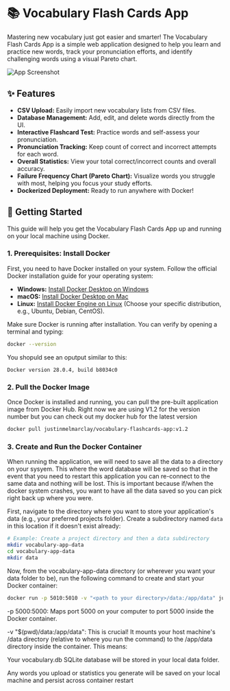 
# 📚 Vocabulary Flash Cards App

Mastering new vocabulary just got easier and smarter! The Vocabulary Flash Cards App is a simple web application designed to help you learn and practice new words, track your pronunciation efforts, and identify challenging words using a visual Pareto chart.

![App Screenshot](https://placehold.co/800x400/b0c4de/34495e?text=Your%20App%20Screenshot%20Here)

## ✨ Features

* **CSV Upload:** Easily import new vocabulary lists from CSV files.
* **Database Management:** Add, edit, and delete words directly from the UI.
* **Interactive Flashcard Test:** Practice words and self-assess your pronunciation.
* **Pronunciation Tracking:** Keep count of correct and incorrect attempts for each word.
* **Overall Statistics:** View your total correct/incorrect counts and overall accuracy.
* **Failure Frequency Chart (Pareto Chart):** Visualize words you struggle with most, helping you focus your study efforts.
* **Dockerized Deployment:** Ready to run anywhere with Docker!

## 🚀 Getting Started

This guide will help you get the Vocabulary Flash Cards App up and running on your local machine using Docker.

### 1. Prerequisites: Install Docker

First, you need to have Docker installed on your system. Follow the official Docker installation guide for your operating system:

* **Windows:** [Install Docker Desktop on Windows](https://docs.docker.com/desktop/install/windows-install/)
* **macOS:** [Install Docker Desktop on Mac](https://docs.docker.com/desktop/install/mac-install/)
* **Linux:** [Install Docker Engine on Linux](https://docs.docker.com/engine/install/) (Choose your specific distribution, e.g., Ubuntu, Debian, CentOS).

Make sure Docker is running after installation. You can verify by opening a terminal and typing:

```bash
docker --version
```

You shopuld see an oputput similar to this: 
```
Docker version 28.0.4, build b8034c0
```

### 2. Pull the Docker Image

Once Docker is installed and running, you can pull the pre-built application image from Docker Hub. Right now we are using V1.2 for the version number but you can check out my docker hub for the latest version

```bash
docker pull justinmelmarclay/vocabulary-flashcards-app:v1.2
```

### 3. Create and Run the Docker Container

When running the application, we will need to save all the data to a directory on your sysyem. This where the word database will be saved so that in the event that you need to restart this application you can re-connect to the same data and nothing will be lost. This is important because if/when the docker system crashes, you want to have all the data saved so you can pick right back up where you were. 

First, navigate to the directory where you want to store your application's data (e.g., your preferred projects folder). Create a subdirectory named `data` in this location if it doesn't exist already:

```bash
# Example: Create a project directory and then a data subdirectory
mkdir vocabulary-app-data
cd vocabulary-app-data
mkdir data
```

Now, from the vocabulary-app-data directory (or wherever you want your data folder to be), run the following command to create and start your Docker container:

```bash
docker run -p 5010:5010 -v "<path to your directory>/data:/app/data" justinmelmarclay/flashcards-app:v1.2
```
-p 5000:5000: Maps port 5000 on your computer to port 5000 inside the Docker container.

-v "$(pwd)/data:/app/data": This is crucial! It mounts your host machine's <path to your directory> /data directory (relative to where you run the command) to the /app/data directory inside the container. This means:

Your vocabulary.db SQLite database will be stored in your local data folder.

Any words you upload or statistics you generate will be saved on your local machine and persist across container restart
